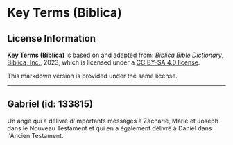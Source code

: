 # Key Terms (Biblica)

## License Information

**Key Terms (Biblica)** is based on and adapted from: _Biblica Bible Dictionary_, [Biblica, Inc.](https://www.biblica.com/), 2023, which is licensed under a [CC BY-SA 4.0 license](https://creativecommons.org/licenses/by-sa/4.0/legalcode.en).

This markdown version is provided under the same license.



--------------------------------

## Gabriel (id: 133815)

Un ange qui a délivré d'importants messages à Zacharie, Marie et Joseph dans le Nouveau Testament et qui en a également délivré à Daniel dans l'Ancien Testament. 


